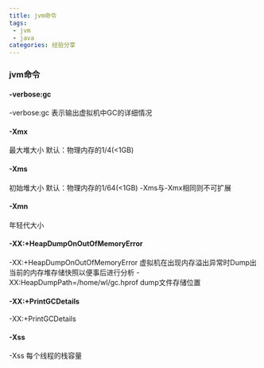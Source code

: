 ```yaml
---
title: jvm命令
tags:
 - jvm
 - java
categories: 经验分享
---
```


### jvm命令

#### -verbose:gc
-verbose:gc 表示输出虚拟机中GC的详细情况

#### -Xmx
最大堆大小 默认：物理内存的1/4(<1GB)
#### -Xms
初始堆大小 默认：物理内存的1/64(<1GB) -Xms与-Xmx相同则不可扩展
#### -Xmn
年轻代大小
#### -XX:+HeapDumpOnOutOfMemoryError
-XX:+HeapDumpOnOutOfMemoryError 虚拟机在出现内存溢出异常时Dump出当前的内存堆存储快照以便事后进行分析
-XX:HeapDumpPath=/home/wl/gc.hprof dump文件存储位置
#### -XX:+PrintGCDetails
-XX:+PrintGCDetails
#### -Xss
-Xss 每个线程的栈容量
